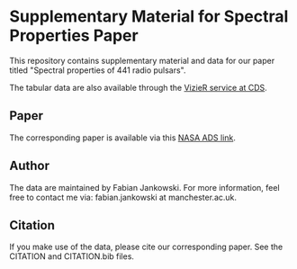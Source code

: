 # Supplementary Material for Spectral Properties Paper #

This repository contains supplementary material and data for our paper titled "Spectral properties of 441 radio pulsars".

The tabular data are also available through the [VizieR service at CDS](https://vizier.cds.unistra.fr/viz-bin/VizieR?-source=J/MNRAS/473/4436).

## Paper ##

The corresponding paper is available via this [NASA ADS link](https://ui.adsabs.harvard.edu/abs/2018MNRAS.473.4436J/abstract).

## Author ##

The data are maintained by Fabian Jankowski. For more information, feel free to contact me via: fabian.jankowski at manchester.ac.uk.

## Citation ##

If you make use of the data, please cite our corresponding paper. See the CITATION and CITATION.bib files.
